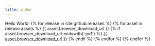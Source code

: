 ```yaml
---
title: index
---
```

Hello World!
{% for release in site.github.releases %}
{% for asset in release.assets %}
  {{ asset.browser_download_url }}
  {% if asset.browser_download_url.endswith('.pdf') %}
    <a href='{{ asset.browser_download_url }}'>{{ asset.browser_download_url }}</a>
  {% endif %}
{% endfor %}
{% endfor %}
